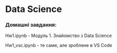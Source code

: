 # Data Science
### Домашні завдання:
Hw1.ipynb - Модуль 1. Знайомство з Data Science  

Hw1_vsc.ipynb - те саме, але зроблене в VS Code
